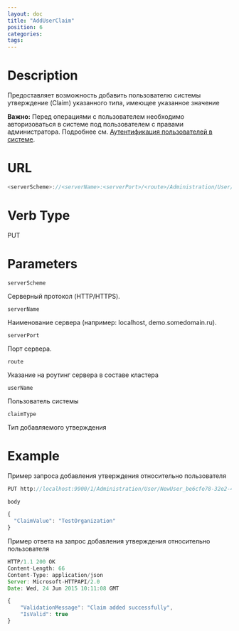 ```yaml
---
layout: doc
title: "AddUserClaim"
position: 6
categories: 
tags:
---
```


# Description
Предоставляет возможность добавить пользователю системы утверждение (Claim) указанного типа, имеющее 
указанное значение

**Важно:** Перед операциями с пользователем необходимо авторизоваться в системе под пользователем
с правами администратора. Подробнее см. [Аутентификация пользователей в системе](../../SignInApi/SignInInternal).

# URL

```js
<serverScheme>://<serverName>:<serverPort>/<route>/Administration/User/<userName>/Claims/<claimType>
```

# Verb Type

PUT

# Parameters

`serverScheme`

Серверный протокол (HTTP/HTTPS).

`serverName`

Наименование сервера (например: localhost, demo.somedomain.ru).

`serverPort`

Порт сервера.

`route` 

Указание на роутинг сервера в составе кластера

`userName`

Пользователь системы

`claimType`

Тип добавляемого утверждения

# Example

Пример запроса добавления утверждения относительно пользователя

```js
PUT http://localhost:9900/1/Administration/User/NewUser_be6cfe78-32e2-44fd-b7e5-9b39de74ba4c/Claims/OrganizationId

body

{
  "ClaimValue": "TestOrganization"
}

```

Пример ответа на запрос добавления утверждения относительно пользователя

```js
HTTP/1.1 200 OK
Content-Length: 66
Content-Type: application/json
Server: Microsoft-HTTPAPI/2.0
Date: Wed, 24 Jun 2015 10:11:08 GMT

{
	"ValidationMessage": "Claim added successfully",
	"IsValid": true
}
```


